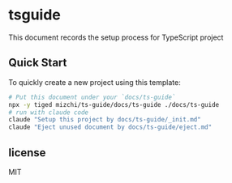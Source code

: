# tsguide

This document records the setup process for TypeScript project

## Quick Start

To quickly create a new project using this template:

```bash
# Put this document under your `docs/ts-guide`
npx -y tiged mizchi/ts-guide/docs/ts-guide ./docs/ts-guide
# run with claude code
claude "Setup this project by docs/ts-guide/_init.md"
claude "Eject unused document by docs/ts-guide/eject.md"
```

## license

MIT
